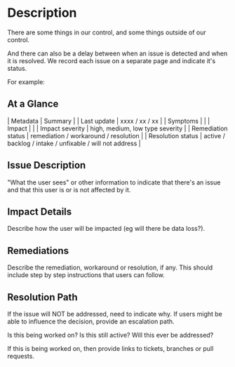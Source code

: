 # Description
There are some things in our control, and some things outside of our control.

And there can also be a delay between when an issue is detected and when it is resolved.
We record each issue on a separate page and indicate it's status.

For example:

## At a Glance
| Metadata | Summary |
| Last update | xxxx / xx / xx |
| Symptoms | |
| Impact | |
| Impact severity | high, medium, low type severity |
| Remediation status | remediation / workaround / resolution |
| Resolution status | active / backlog / intake / unfixable / will not address |

## Issue Description
"What the user sees" or other information to indicate that there's an issue and that this user is or is not affected by it.

## Impact Details
Describe how the user will be impacted (eg will there be data loss?).

## Remediations
Describe the remediation, workaround or resolution, if any.
This should include step by step instructions that users can follow.

## Resolution Path
If the issue will NOT be addressed, need to indicate why. If users might be able to influence the decision, provide an escalation path.

Is this being worked on? Is this still active? Will this ever be addressed?

If this is being worked on, then provide links to tickets, branches or pull requests.
